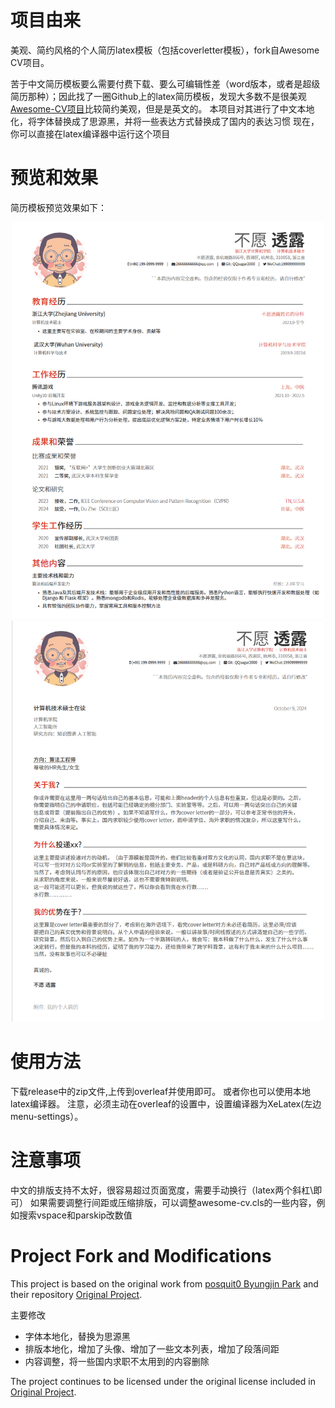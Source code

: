 # 项目由来
美观、简约风格的个人简历latex模板（包括coverletter模板），fork自Awesome CV项目。


苦于中文简历模板要么需要付费下载、要么可编辑性差（word版本，或者是超级简历那种）；因此找了一圈Github上的latex简历模板，发现大多数不是很美观
[Awesome-CV项目](https://github.com "GitHub - Where the world builds software together")比较简约美观，但是是英文的。
本项目对其进行了中文本地化，将字体替换成了思源黑，并将一些表达方式替换成了国内的表达习惯
现在，你可以直接在latex编译器中运行这个项目
# 预览和效果
简历模板预览效果如下：
<div align="center">
    <img src="./example/resume_example.png" alt="image1" width="500" />
    <img src="./example/cover_letter_example.png" alt="image2" width="500" />
</div>

# 使用方法
下载release中的zip文件,上传到overleaf并使用即可。
或者你也可以使用本地latex编译器。
注意，必须主动在overleaf的设置中，设置编译器为XeLatex(左边menu-settings）。

# 注意事项
中文的排版支持不太好，很容易超过页面宽度，需要手动换行（latex两个斜杠\\即可）
如果需要调整行间距或压缩排版，可以调整awesome-cv.cls的一些内容，例如搜索vspace和parskip改数值

# Project Fork and Modifications

This project is based on the original work from [posquit0 Byungjin Park]([https://github.com/originalauthor](https://github.com/posquit0)) and their repository [Original Project]([https://github.com/originalproject](https://github.com/posquit0/Awesome-CV)).

主要修改
- 字体本地化，替换为思源黑
- 排版本地化，增加了头像、增加了一些文本列表，增加了段落间距
- 内容调整，将一些国内求职不太用到的内容删除

The project continues to be licensed under the original license included in [Original Project]([https://github.com/originalproject](https://github.com/posquit0/Awesome-CV)).
